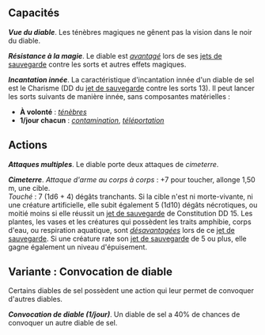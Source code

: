 ## Capacités
_**Vue du diable**_. Les ténèbres magiques ne gênent pas la vision dans le noir du diable.

_**Résistance à la magie**_. Le diable est [_avantagé_](/utiliser-les-caracteristiques/#avantage-et-desavantage) lors de ses [jets de sauvegarde](/utiliser-les-caracteristiques/#jets-de-sauvegarde) contre les sorts et autres effets magiques.

_**Incantation innée**_. La caractéristique d'incantation innée d'un diable de sel est le Charisme (DD du [jet de sauvegarde](/utiliser-les-caracteristiques/#jets-de-sauvegarde) contre les sorts 13). Il peut lancer les sorts suivants de manière innée, sans composantes matérielles :
* **À volonté** : [_ténèbres_](/grimoire/tenebres/)
* **1/jour chacun** : [_contamination_](/grimoire/contamination/), [_téléportation_](/grimoire/teleportation/)

## Actions
_**Attaques multiples**_. Le diable porte deux attaques de _cimeterre_.

_**Cimeterre**_. _Attaque d'arme au corps à corps_ : +7 pour toucher, allonge 1,50 m, une cible.  
_Touché_ : 7 (1d6 + 4) dégâts tranchants. Si la cible n'est ni morte-vivante, ni une créature artificielle, elle subit également 5 (1d10) dégâts nécrotiques, ou moitié moins si elle réussit un [jet de sauvegarde](/utiliser-les-caracteristiques/#jets-de-sauvegarde) de Constitution DD 15. Les plantes, les vases et les créatures qui possèdent les traits amphibie, corps d'eau, ou respiration aquatique, sont [_désavantagées_](/utiliser-les-caracteristiques/#avantage-et-desavantage) lors de ce [jet de sauvegarde](/utiliser-les-caracteristiques/#jets-de-sauvegarde). Si une créature rate son [jet de sauvegarde](/utiliser-les-caracteristiques/#jets-de-sauvegarde) de 5 ou plus, elle gagne également un niveau d'épuisement.

## Variante : Convocation de diable
Certains diables de sel possèdent une action qui leur permet de convoquer d'autres diables.

_**Convocation de diable (1/jour)**_. Un diable de sel a 40% de chances de convoquer un autre diable de sel.
